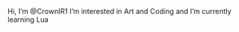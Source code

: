 Hi, I’m @CrownIR1
I’m interested in Art and Coding
and I’m currently learning Lua

<!---
CrownIR1/CrownIR1 is a ✨ special ✨ repository because its `README.md` (this file) appears on your GitHub profile.
You can click the Preview link to take a look at your changes.
--->
